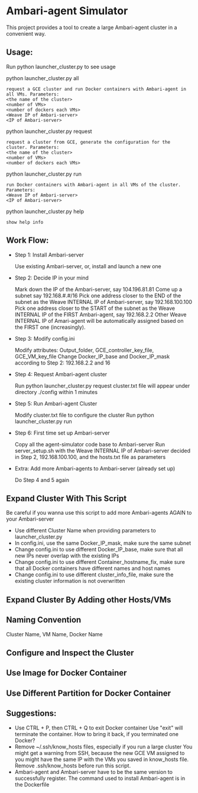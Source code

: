 <!---
Licensed to the Apache Software Foundation (ASF) under one or more
contributor license agreements.  See the NOTICE file distributed with
this work for additional information regarding copyright ownership.
The ASF licenses this file to You under the Apache License, Version 2.0
(the "License"); you may not use this file except in compliance with
the License.  You may obtain a copy of the License at [http://www.apache.org/licenses/LICENSE-2.0](http://www.apache.org/licenses/LICENSE-2.0)

Unless required by applicable law or agreed to in writing, software
distributed under the License is distributed on an "AS IS" BASIS,
WITHOUT WARRANTIES OR CONDITIONS OF ANY KIND, either express or implied.
See the License for the specific language governing permissions and
limitations under the License.
-->

Ambari-agent Simulator
============
This project provides a tool to create a large Ambari-agent cluster in a convenient way.

## Usage:
Run python launcher_cluster.py to see usage

python launcher_cluster.py all    

    request a GCE cluster and run Docker containers with Ambari-agent in all VMs. Parameters:
	<the name of the cluster>
	<number of VMs>
	<number of dockers each VMs>
	<Weave IP of Ambari-server>
	<IP of Ambari-server>
		
python launcher_cluster.py request
        
    request a cluster from GCE, generate the configuration for the cluster. Parameters:
	<the name of the cluster>
	<number of VMs>
	<number of dockers each VMs>
		
python launcher_cluster.py run    

    run Docker containers with Ambari-agent in all VMs of the cluster. Parameters:
	<Weave IP of Ambari-server>
	<IP of Ambari-server>

python launcher_cluster.py help    
        
    show help info

## Work Flow:
* Step 1: Install Ambari-server


    Use existing Ambari-server, or, install and launch a new one
    
* Step 2: Decide IP in your mind


    Mark down the IP of the Ambari-server, say 104.196.81.81
    Come up a subnet say 192.168.#.#/16
    Pick one address closer to the END of the subnet as the Weave INTERNAL IP of Ambari-server, say 192.168.100.100
    Pick one address closer to the START of the subnet as the Weave INTERNAL IP of the FIRST Ambari-agent, say 192.168.2.2
    Other Weave INTERNAL IP of Amari-agent will be automatically assigned based on the FIRST one (increasingly).
    
* Step 3: Modify config.ini


    Modify attributes: Output_folder, GCE_controller_key_file, GCE_VM_key_file
    Change Docker_IP_base and Docker_IP_mask according to Step 2: 192.168.2.2 and 16
    
* Step 4: Request Ambari-agent cluster


    Run python launcher_cluster.py request
    cluster.txt file will appear under directory ./config within 1 minutes
    
* Step 5: Run Ambari-agent Cluster


    Modify cluster.txt file to configure the cluster
    Run python launcher_cluster.py run
    

* Step 6: First time set up Ambari-server


    Copy all the agent-simulator code base to Ambari-server
    Run server_setup.sh with the Weave INTERNAL IP of Ambari-server decided in Step 2, 192.168.100.100, and the hosts.txt file as parameters
    
* Extra: Add more Ambari-agents to Ambari-server (already set up)


    Do Step 4 and 5 again
    
## Expand Cluster With This Script 
Be careful if you wanna use this script to add more Ambari-agents AGAIN to your Ambari-server

* Use different Cluster Name when providing parameters to launcher_cluster.py
* In config.ini, use the same Docker_IP_mask, make sure the same subnet
* Change config.ini to use different Docker_IP_base, make sure that all new IPs never overlap with the existing IPs
* Change config.ini to use different Container_hostname_fix, make sure that all Docker containers have different names and host names
* Change config.ini to use different cluster_info_file, make sure the existing cluster information is not overwritten
   
## Expand Cluster By Adding other Hosts/VMs
   
## Naming Convention
Cluster Name, VM Name, Docker Name

## Configure and Inspect the Cluster

## Use Image for Docker Container

## Use Different Partition for Docker Container

## Suggestions:
* Use CTRL + P, then CTRL + Q to exit Docker container
    Use "exit" will terminate the container.
    How to bring it back, if you terminated one Docker?
* Remove ~/.ssh/know_hosts files, especially if you run a large cluster
    You might get a warning from SSH, because the new GCE VM assigned to you might have the same IP with the VMs you saved in know_hosts file. Remove .ssh/know_hosts before run this script.
* Ambari-agent and Ambari-server have to be the same version to successfully register. 
    The command used to install Ambari-agent is in the Dockerfile